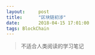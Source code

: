 ```yaml
---
layout:     post
title:      "区块链初涉"
date:       2018-04-15 17:01:00
tags: BlockChain
---
```

> 不适合人类阅读的学习笔记  
